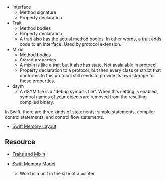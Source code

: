 
- Interface
    - Method signature
    - Property declaration
- Trait
    - Method bodies
    - Property declaration
    - A trait also has the actual method bodies. In other words, a trait adds code to an interface. Used by protocol extension.
- Mixin
    - Method bodies
    - Stored properties
    - A mixin is like a trait but it also has state. Not avaialable in protocol.
    - Property declaration to a protocol, but then every class or struct that conforms to this protocol still needs to provide its own storage for those properties.
- dsym
    - A dSYM file is a "debug symbols file". When this setting is enabled, symbol names of your objects are removed from the resulting compiled binary.
 
In Swift, there are three kinds of statements: simple statements, compiler control statements, and control flow statements.


- [Swift Memory Layout](https://theswiftdev.com/memory-layout-in-swift/)


## Resource
- [Traits and Mixin](http://machinethink.net/blog/mixins-and-traits-in-swift-2.0/)


- [Swift Memory Model](https://youtu.be/ERYNyrfXjlg)
    - Word is a unit in the size of a pointer